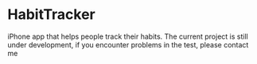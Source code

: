# HabitTracker
iPhone app that helps people track their habits. The current project is still under development, if you encounter problems in the test, please contact me

